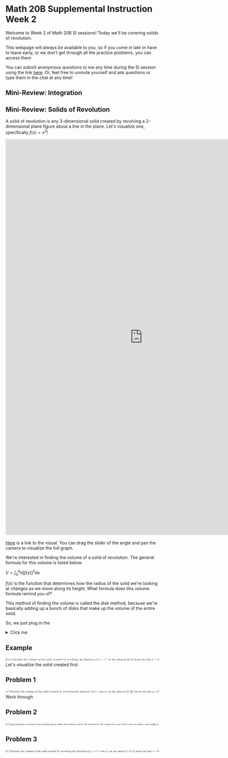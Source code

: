 # Math 20B Supplemental Instruction Week 2

Welcome to Week 2 of Math 20B SI sessions! Today we'll be covering solids of revolution.

This webpage will always be available to you, so if you come in late or have to leave early, or we don't get through all the practice problems, you can access them 

You can submit anonymous questions to me any time during the SI session using the link [here](https://forms.gle/DP6pPRdmFoGrqPk88). Or, feel free to unmute yourself and ask questions or type them in the chat at any time!

## Mini-Review: Integration

## Mini-Review: Solids of Revolution
A solid of revolution is any 3-dimensional solid created by revolving a 2-dimensional plane figure about a line in the plane. Let's visualize one, specifically $f(x)=x^2$!

<iframe src="https://www.geogebra.org/classic/v5c6n7rs" style="width: 900px; height: 1300px; border: 0px"></iframe>

[Here](https://www.geogebra.org/classic/v5c6n7rs) is a link to the visual. You can drag the slider of the angle and pan the camera to visualize the full graph.

We're interested in finding the volume of a solid of revolution. The general formula for this volume is listed below.  

$V = \int_a^b\pi\left[f(x)\right]^2\mathrm{d}x$

$f(x)$ is the function that determines how the radius of the solid we're looking at changes as we move along its height. What formula does this volume formula remind you of?

This method of finding the volume is called the disk method, because we're basically adding up a bunch of disks that make up the volume of the entire solid.

So, we just plug in the 
<details>
  <summary>Click me</summary>
  
  ### Heading
  1. Foo
  2. Bar
     * Baz
     * Qux

  ### Some Javascript
  ```js
  function logSomething(something) {
    console.log('Something', something);
  }
  ```
</details>

## Example
![example](../images/ucsd-si/interview/example.png)
Let's visualize the solid created first.

## Problem 1
![example](../images/ucsd-si/interview/problem1.png)
Work through
## Problem 2
![example](../images/ucsd-si/interview/problem2.png)

## Problem 3
![example](../images/ucsd-si/interview/problem3.png)
